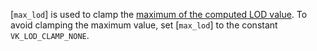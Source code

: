 [`max_lod`] is used to clamp the [maximum of the computed LOD value](https://www.khronos.org/registry/vulkan/specs/1.3-extensions/html/vkspec.html#textures-level-of-detail-operation).
To avoid clamping the maximum value, set [`max_lod`] to the constant
`VK_LOD_CLAMP_NONE`.